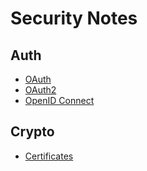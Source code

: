 # Security Notes

## Auth
* [OAuth](./Auth/oauth.md)
* [OAuth2](./Auth/oauth2.md)
* [OpenID Connect](./Auth/openid-connect.md)

## Crypto
* [Certificates](./Crypto/certificates.md)
